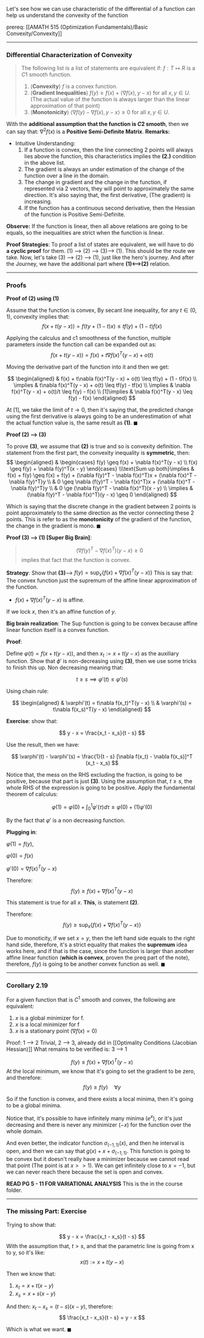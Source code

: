 Let's see how we can use characteristic of the differential of a function can help us understand the convexity of the function 

prereq: [[AMATH 515 (Optimization Fundamentals)/Basic Convexity/Convexity]]

---
### **Differential Characterization of Convexity**


> The following list is a list of statements are equivalent if: $f: T\mapsto R$ is a $C1$ smooth function. 
> 
> 1. (**Convexity**) $f$ is a convex function. 
> 2. (**Gradient Inequalities**) $f(y)\geq f(x) + \langle \nabla f(x), y - x\rangle$ for all $x, y\in U$. (The actual value of the function is always larger than the linear approximation of that point)
> 3. (**Monotonicity**) $\langle \nabla f(y) - \nabla f(x), y - x\rangle \geq 0$ for all $x, y\in U$.

With the **additional assumption that the function is $C2$ smooth**, then we can say that: $\nabla^2 f(x)$ is a **Positive Semi-Definite Matrix**. 
**Remarks:**
* Intuitive Understanding:
	1. If a function is convex, then the line connecting 2 points will always lies above the function, this characteristics implies the **(2.)** condition in the above list. 
	2. The gradient is always an under estimation of the change of the function over a line in the domain. 
	3. The change in gradient and the change in the function, if represented via 2 vectors, they will point to approximately the same direction. It's also saying that, the first derivative, (The gradient) is increasing. 
	4. If the function has a continuous second derivative, then the Hessian of the function is Positive Semi-Definite. 

**Observe:**
If the function is linear, then all above relations are going to be equals, so the inequalities are strict when the function is linear.

**Proof Strategies**:
To proof a list of states are equivalent, we will have to do **a cyclic proof** for them. (1) --> (2) --> (3)--> (1). This should be the route we take. Now, let's take (3) --> (2) --> (1), just like the hero's journey. And after the Journey, we have the additional part where **(1)<-->(2)** relation. 

---
### **Proofs**
**Proof of (2) using (1)**

Assume that the function is convex, By secant line inequality, for any $t\in (0, 1)$, convexity implies that: 
$$
f(x + t(y - x)) = f(ty + (1 - t)x) \leq tf(y) + (1 - t)f(x)
$$

Applying the calculus and c1 smoothness of the function, multiple parameters inside the function call can be expanded out as:  
$$
f(x + t(y - x)) = f(x) + t\nabla f(x)^T(y - x) + o(t)
$$

Moving the derivative part of the function into it and then we get: 

$$
\begin{aligned}
	& f(x) + t\nabla f(x)^T(y - x) + o(t) \leq tf(y) + (1 - t)f(x)
	\\
	\implies &
	t\nabla f(x)^T(y - x) + o(t) \leq tf(y) - tf(x)
	\\
	\implies & 
	\nabla f(x)^T(y - x) + o(t)/t \leq f(y) - f(x)
	\\
	[1]\implies &
	\nabla f(x)^T(y - x) \leq f(y) - f(x)
\end{aligned}
$$

At \[1\], we take the limit of $t\rightarrow 0$, then it's saying that, the predicted change using the first derivative is alawys going to be an underestimation of what the actual function value is, the same result as **(1)**. $\blacksquare$

**Proof (2) --> (3)**

To prove **(3)**, we assume that **(2)** is true and so is convexity definition. The statement from the first part, the convexity inequality is **symmetric**, then: 
$$
\begin{aligned}
	& 
	\begin{cases}
		f(y) \geq f(x) + \nabla f(x)^T(y - x)
		\\
		f(x) \geq f(y) + \nabla f(y)^T(x - y)	
	\end{cases}
	\\\text{Sum up both}\implies
	& f(x) + f(y) \geq f(x) + f(y) + (\nabla f(y)^T - \nabla f(x)^T)x + (\nabla f(x)^T - \nabla f(y)^T)y	
	\\
	& 0 \geq  \nabla (f(y)^T - \nabla f(x)^T)x + (\nabla f(x)^T - \nabla f(y)^T)y
	\\
	& 0 \ge (\nabla f(y)^T - \nabla f(x)^T)(x - y)
	\\
	\implies & 
	(\nabla f(y)^T - \nabla f(x)^T)(y - x) \geq 0
\end{aligned}
$$

Which is saying that the discrete change in the gradient between 2 points is point approximately to the same direction as the vector connecting these 2 points. This is refer to as the **monotonicity** of the gradient of the function, the change in the gradient is mono. 
$\blacksquare$

**Proof (3) --> (1) [Super Big Brain]**: 
> $$(\nabla f(y)^T - \nabla f(x)^T)(y - x) \geq 0$$ 
> implies that fact that the function is convex. 

**Strategy**: 
Show that **(3)**--> $f(y) = \sup_x\{ f(x) + \nabla f(x)^T(y - x)\}$
This is say that: The convex function just the supremum of the affine linear approximation of the function. 

* $f(x) + \nabla f(x)^T(y - x)$ is affine. 

If we lock $x$, then it's an affine function of $y$. 

**Big brain realization**: The Sup function is going to be convex because affine linear function itself is a convex function. 

**Proof**:

Define $\varphi (t) = f(x + t(y - x))$, and then $x_t := x + t(y - x)$ as the auxiliary function. Show that $\phi'$ is non-decreasing using **(3)**, then we use some tricks to finish this up. Non decreasing meaning that:

$$
t \ge s \implies \varphi'(t) \le \varphi'(s) 
$$

Using chain rule: 

$$
\begin{aligned}
	& \varphi'(t) = t\nabla f(x_t)^T(y - x)	
	\\
	& \varphi'(s) = t\nabla f(x_s)^T(y - x)	
\end{aligned}
$$

**Exercise**: show that: 

$$
	y - x = \frac{x_t - x_s}{t - s}
$$

Use the result, then we have: 

$$
\varphi'(t) - \varphi'(s) = \frac{1}{t - s}
[\nabla f(x_t) - \nabla f(x_s)]^T (x_t - x_s)
$$

Notice that, the mess on the RHS excluding the fraction, is going to be positive, because that part is just **(3)**. Using the assumption that, $t \ge s$, the whole RHS of the expression is going to be positive. Apply the fundamental theorem of calculus:

$$
\varphi(1) = \varphi(0) + \int_0^1 \varphi'(\tau)d\tau \ge \varphi(0) + (1)\varphi'(0)
$$

By the fact that $\varphi'$ is a non decreasing function. 

**Plugging in**: 

$\varphi(1) = f(y)$,

$\varphi (0) = f(x)$

$\varphi'(0) = \nabla f(x)^T (y - x)$

Therefore: 
$$
f(y) \ge f(x) + \nabla f(x)^T(y - x)
$$

This statement is true for all $x$. **This**, is statement **(2)**. 

Therefore: 
$$
f(y) \ge \sup_x\{ f(x) + \nabla f(x)^T(y - x)\}
$$

Due to monoticity, if we set $x = y$, then the left hand side equals to the right hand side, therefore, it's a strict equality that makes the **supremum** idea works here, and if that is the case, since the function is larger than another affine linear function (**which is convex**, proven the preq part of the note), therefore, $f(y)$ is going to be another convex function as well. $\blacksquare$

---
### **Corollary 2.19**

For a given function that is $C^1$ smooth and convex, the following are equivalent: 
1. $x$ is a global minimizer for f. 
2. $x$ is a local minimizer for f
3. $x$ is a stationary point ($\nabla f(x) = 0$)

Proof: 1 --> 2 Trivial, 2 --> 3, already did in [[Optimality Conditions (Jacobian Hessian)]] 
What remains to be verified is: 3 --> 1 

$$
f(y) \le f(x) + \nabla f(x)^T(y - x)
$$
At the local minimum, we know that it's going to set the gradient to be zero, and therefore: 
$$
f(y) \ge f(y) \quad \forall y
$$

So if the function is convex, and there exists a local minima, then it's going to be a global minima. 

Notice that, it's possible to have infinitely many minima ($e^x$), or it's just decreasing and there is never any minimizer ($-x$) for the function over the whole domain. 

And even better, the indicator function $\sigma_{(-1, 1)}(x)$, and then he interval is open, and then we can say that $g(x) + x + \sigma_{(-1, 1)}$. This function is going to be convex but it doesn't really have a minimizer because we cannot read that point (The point is at $x >> 1$).  We can get infinitely close to $x = -1$, but we can never reach there because the set is open and convex. 

**READ PG 5 - 11 FOR VARIATIONAL ANALYSIS**
This is the in the course folder. 

---
### **The missing Part: Exercise** 

Trying to show that: 

$$
y - x = \frac{x_t - x_s}{t - s}
$$
With the assumption that, $t > s$, and that the parametric line is going from x to y, so it's like: 
$$
x(t) := x + t(y- x)
$$

Then we know that: 
1. $x_t = x + t(x - y)$
2. $x_s = x+ s(x - y)$

And then: $x_t - x_s = (t - s)(x - y)$, 
therefore: 
$$
\frac{x_t - x_s}{t - s} = y - x
$$

Which is what we want. $\blacksquare$